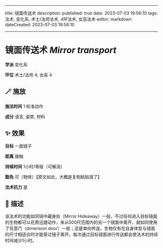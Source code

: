 
---
title: 镜面传送术
description: 
published: true
date: 2023-07-03 19:56:10
tags: 法术, 变化系, 术士/法师法术, 4环法术, 女巫法术
editor: markdown
dateCreated: 2023-07-03 19:56:10

---

# **镜面传送术** *Mirror transport*

**学派** 变化系 

**环位** 术士/法师 4, 女巫 4

## 🪄 施放

**施法时间** 1 标准动作

**成分** 语言, 姿势, 材料

## ✨ 效果 

**目标** 一面镜子 

**距离** 接触  

**持续时间** 1小时/等级（可解消） 

**豁免** 可（物体）【原文如此，大概是复制粘贴错了】

**法术抗力** 是

## 📖 描述

该法术的功能如同镜中藏身处（Mirror Hideaway）一般，不过任何进入目标镜面的生物都可以花费迅捷动作，来从500尺范围内的另一个镜面中离开，就如同使用了任意门（dimension door）一般；这是单向传送。生物仅有在自身体型与镜面的尺寸相适合时才能穿过镜子离开。每次通过目标镜面进行传送都会使法术的持续时间减少1小时。
    